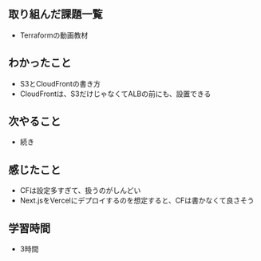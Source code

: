 ## 取り組んだ課題一覧
- Terraformの動画教材

## わかったこと
- S3とCloudFrontの書き方
- CloudFrontは、S3だけじゃなくてALBの前にも、設置できる

## 次やること
- 続き

## 感じたこと
- CFは設定多すぎて、扱うのがしんどい
- Next.jsをVercelにデプロイするのを想定すると、CFは書かなくて良さそう

## 学習時間
- 3時間
